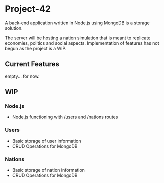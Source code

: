 # Project-42

A back-end application written in Node.js using MongoDB is a storage solution.

The server will be hosting a nation simulation that is meant to replicate economies, politics and social aspects.
Implementation of features has not begun as the project is a WIP.

## Current Features

empty... for now.

## WIP

### Node.js

- Node.js functioning with /users and /nations routes

### Users

- Basic storage of user information
- CRUD Operations for MongoDB


### Nations

- Basic storage of nation information
- CRUD Operations for MongoDB

